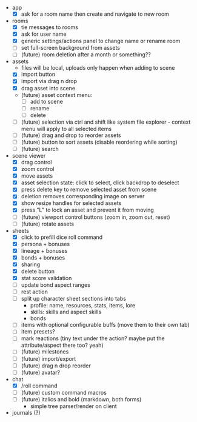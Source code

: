 - app
  - [x] ask for a room name then create and navigate to new room
- rooms
  - [x] tie messages to rooms
  - [x] ask for user name
  - [x] generic settings/actions panel to change name or rename room
  - [ ] set full-screen background from assets
  - [ ] (future) room deletion after a month or something??
- assets
  - files will be local, uploads only happen when adding to scene
  - [x] import button
  - [x] import via drag n drop
  - [x] drag asset into scene
  - (future) asset context menu:
    - [ ] add to scene
    - [ ] rename
    - [ ] delete
  - [ ] (future) selection via ctrl and shift like system file explorer - context menu will apply to all selected items
  - [ ] (future) drag and drop to reorder assets
  - [ ] (future) button to sort assets (disable reordering while sorting)
  - [ ] (future) search
- scene viewer
  - [x] drag control
  - [x] zoom control
  - [x] move assets
  - [x] asset selection state: click to select, click backdrop to deselect
  - [x] press delete key to remove selected asset from scene
  - [x] deletion removes corresponding image on server
  - [x] show resize handles for selected assets
  - [x] press "L" to lock an asset and prevent it from moving
  - [ ] (future) viewport control buttons (zoom in, zoom out, reset)
  - [ ] (future) rotate assets
- sheets
  - [x] click to prefill dice roll command
  - [x] persona + bonuses
  - [x] lineage + bonuses
  - [x] bonds + bonuses
  - [x] sharing
  - [x] delete button
  - [x] stat score validation
  - [ ] update bond aspect ranges
  - [ ] rest action
  - [ ] split up character sheet sections into tabs
    - profile: name, resources, stats, items, lore
    - skills: skills and aspect skills
    - bonds
  - [ ] items with optional configurable buffs (move them to their own tab)
  - [ ] item presets?
  - [ ] mark reactions (tiny text under the action? maybe put the attribute/aspect there too? yeah)
  - [ ] (future) milestones
  - [ ] (future) import/export
  - [ ] (future) drag n drop reorder
  - [ ] (future) avatar?
- chat
  - [x] /roll command
  - [ ] (future) custom command macros
  - [ ] (future) italics and bold (markdown, both forms)
    - simple tree parser/render on client
- journals (?)
